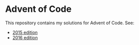 # Advent of Code

This repository contains my solutions for Advent of Code. See:

- [2015 edition](./2015)
- [2016 edition](./2016)
